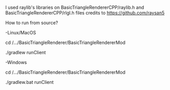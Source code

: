 I used raylib's libraries on BasicTriangleRendererCPP/raylib.h and BasicTriangleRendererCPP/rlgl.h files credits to https://github.com/raysan5

How to run from source?

-Linux/MacOS

cd /.../BasicTriangleRenderer/BasicTriangleRendererMod

./gradlew runClient

-Windows

cd /.../BasicTriangleRenderer/BasicTriangleRendererMod

./gradlew.bat runClient
